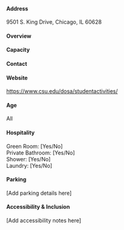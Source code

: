 #### Address

9501 S. King Drive, Chicago, IL 60628

#### Overview



#### Capacity



#### Contact



#### Website

https://www.csu.edu/dosa/studentactivities/

#### Age

All

#### Hospitality

Green Room: [Yes/No]  
Private Bathroom: [Yes/No]  
Shower: [Yes/No]  
Laundry: [Yes/No]

#### Parking

[Add parking details here]

#### Accessibility & Inclusion

[Add accessibility notes here]
